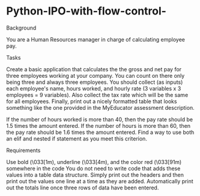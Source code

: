 # Python-IPO-with-flow-control-

Background

You are a Human Resources manager in charge of calculating employee pay.

Tasks

Create a basic application that calculates the the gross and net pay for three employees working at your company. You can count on there only being three and always three employees. You should collect (as inputs) each employee's name, hours worked, and hourly rate (3 variables x 3 employees = 9 variables). Also collect the tax rate which will be the same for all employees. Finally, print out a nicely formatted table that looks something like the one provided in the MyEducator assessment description.

If the number of hours worked is more than 40, then the pay rate should be 1.5 times the amount entered. If the number of hours is more than 60, then the pay rate should be 1.6 times the amount entered. Find a way to use both an elif and nested if statement as you meet this criterion.

Requirements

Use bold (\033[1m), underline (\033[4m), and the color red (\033[91m) somewhere in the code
You do not need to write code that adds these values into a table data structure. Simply print out the headers and then print out the values one line at a time as they are added. Automatically print out the totals line once three rows of data have been entered.
